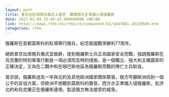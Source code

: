 ```yaml
---
layout: post
title: 普京在紅場閱兵儀式上發言　聲稱西方正準備入侵俄羅斯
date: 2022-05-09 15:49:43.000000000 +08:00
link: https://news.rthk.hk/rthk/ch/component/k2/1647681-20220509.htm
categories: rthk
---
```


俄羅斯在首都莫斯科的紅場舉行閱兵，紀念衛國戰爭勝利77周年。

總統普京出席閱兵儀式並致辭，提到俄羅斯士兵正為國家安全而戰，強調俄羅斯在烏克蘭的特別軍事行動是一項必須而及時的措施，是一個獨立、強大和主權國家的正確決定，又為在二戰中和在頓巴斯地區為俄羅斯而戰的陣亡士兵默哀。

普京說，俄羅斯過去一年與北約及其他歐洲國家關係緊張，俄方呼籲歐洲找到一個公平的妥協方案，但歐洲不想聽到莫斯科的聲音，西方亦正準備入侵俄羅斯，批評北約和烏克蘭正在俄羅斯邊境，製造俄方無法接受的威脅。
